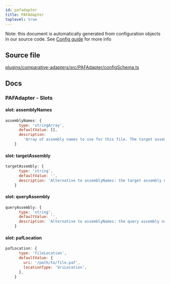 ```yaml
---
id: pafadapter
title: PAFAdapter
toplevel: true
---
```


Note: this document is automatically generated from configuration objects in our
source code. See [Config guide](/docs/config_guide) for more info

## Source file

[plugins/comparative-adapters/src/PAFAdapter/configSchema.ts](https://github.com/GMOD/jbrowse-components/blob/main/plugins/comparative-adapters/src/PAFAdapter/configSchema.ts)

## Docs

### PAFAdapter - Slots

#### slot: assemblyNames

```js
assemblyNames: {
      type: 'stringArray',
      defaultValue: [],
      description:
        'Array of assembly names to use for this file. The target assembly name is the first value in the array, query assembly name is the second',
    }
```

#### slot: targetAssembly

```js
targetAssembly: {
      type: 'string',
      defaultValue: '',
      description: 'Alternative to assemblyNames: the target assembly name',
    }
```

#### slot: queryAssembly

```js
queryAssembly: {
      type: 'string',
      defaultValue: '',
      description: 'Alternative to assemblyNames: the query assembly name',
    }
```

#### slot: pafLocation

```js
pafLocation: {
      type: 'fileLocation',
      defaultValue: {
        uri: '/path/to/file.paf',
        locationType: 'UriLocation',
      },
    }
```
